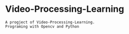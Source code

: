 # Video-Processing-Learning
```
A progject of Video-Processing-Learning.
Programing with Opencv and Python 
```
